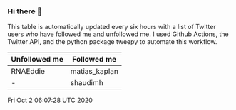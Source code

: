 ### Hi there 👋

This table is automatically updated every six hours with a list of Twitter users who have followed me and unfollowed me. I used Github Actions, the Twitter API, and the python package tweepy to automate this workflow.

| Unfollowed me |  Followed me |
| --- | --- |
|RNAEddie|matias_kaplan|
|-|shaudimh|
Fri Oct  2 06:07:28 UTC 2020
